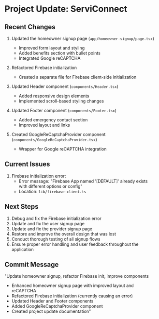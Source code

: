 # Project Update: ServiConnect

## Recent Changes

1. Updated the homeowner signup page (`app/homeowner-signup/page.tsx`)
   - Improved form layout and styling
   - Added benefits section with bullet points
   - Integrated Google reCAPTCHA

2. Refactored Firebase initialization
   - Created a separate file for Firebase client-side initialization

3. Updated Header component (`components/Header.tsx`)
   - Added responsive design elements
   - Implemented scroll-based styling changes

4. Updated Footer component (`components/Footer.tsx`)
   - Added emergency contact section
   - Improved layout and links

5. Created GoogleReCaptchaProvider component (`components/GoogleReCaptchaProvider.tsx`)
   - Wrapper for Google reCAPTCHA integration

## Current Issues

1. Firebase initialization error:
   - Error message: "Firebase App named '[DEFAULT]' already exists with different options or config"
   - Location: `lib/firebase-client.ts`

## Next Steps

1. Debug and fix the Firebase initialization error
2. Update and fix the user signup page
3. Update and fix the provider signup page
4. Restore and improve the overall design that was lost
5. Conduct thorough testing of all signup flows
6. Ensure proper error handling and user feedback throughout the application

## Commit Message

"Update homeowner signup, refactor Firebase init, improve components

- Enhanced homeowner signup page with improved layout and reCAPTCHA
- Refactored Firebase initialization (currently causing an error)
- Updated Header and Footer components
- Added GoogleReCaptchaProvider component
- Created project update documentation"

